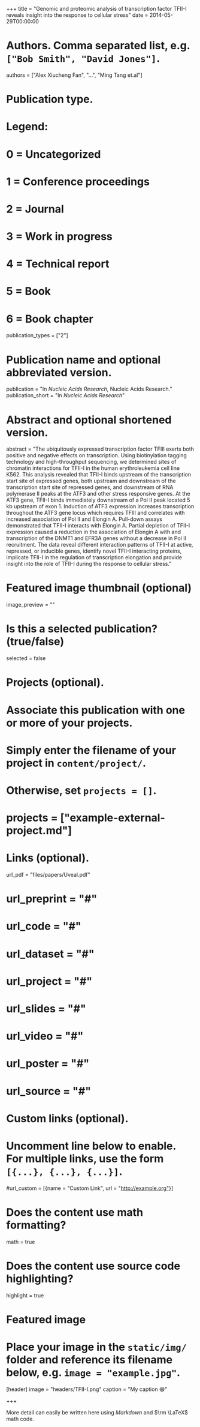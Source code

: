 +++
title = "Genomic and proteomic analysis of transcription factor TFII-I reveals insight into the response to cellular stress"
date = 2014-05-29T00:00:00

# Authors. Comma separated list, e.g. `["Bob Smith", "David Jones"]`.
authors = ["Alex Xiucheng Fan", "...", "Ming Tang et.al"]

# Publication type.
# Legend:
# 0 = Uncategorized
# 1 = Conference proceedings
# 2 = Journal
# 3 = Work in progress
# 4 = Technical report
# 5 = Book
# 6 = Book chapter
publication_types = ["2"]

# Publication name and optional abbreviated version.
publication = "In *Nucleic Acids Research*, Nucleic Acids Research."
publication_short = "In *Nucleic Acids Research*"

# Abstract and optional shortened version.
abstract = "The ubiquitously expressed transcription factor TFIII exerts both positive and negative effects on transcription. Using biotinylation tagging technology and high-throughput sequencing, we determined sites of chromatin interactions for TFII-I in the human erythroleukemia cell line K562. This analysis revealed that TFII-I binds upstream of the transcription start site of expressed genes, both upstream and downstream of the transcription start site of repressed genes, and downstream of RNA polymerase II peaks at the ATF3 and other stress responsive genes. At the ATF3 gene, TFII-I binds immediately downstream of a Pol II peak located 5 kb upstream of exon 1. Induction of ATF3 expression increases transcription throughout the ATF3 gene locus which requires TFIII and correlates with increased association of Pol II and Elongin A. Pull-down assays demonstrated that TFII-I interacts with Elongin A. Partial depletion of TFII-I expression caused a reduction in the association of Elongin A with and transcription of the DNMT1 and EFR3A genes without a decrease in Pol II recruitment. The data reveal different interaction patterns of TFII-I at active, repressed, or inducible genes, identify novel TFII-I interacting proteins, implicate TFII-I in the regulation of transcription elongation and provide insight into the role of TFII-I during the response to cellular stress."

# Featured image thumbnail (optional)
image_preview = ""

# Is this a selected publication? (true/false)
selected = false

# Projects (optional).
#   Associate this publication with one or more of your projects.
#   Simply enter the filename of your project in `content/project/`.
#   Otherwise, set `projects = []`.
# projects = ["example-external-project.md"]

# Links (optional).
url_pdf = "files/papers/Uveal.pdf"
# url_preprint = "#"
# url_code = "#"
# url_dataset = "#"
# url_project = "#"
# url_slides = "#"
# url_video = "#"
# url_poster = "#"
# url_source = "#"

# Custom links (optional).
#   Uncomment line below to enable. For multiple links, use the form `[{...}, {...}, {...}]`.
#url_custom = [{name = "Custom Link", url = "http://example.org"}]

# Does the content use math formatting?
math = true

# Does the content use source code highlighting?
highlight = true

# Featured image
# Place your image in the `static/img/` folder and reference its filename below, e.g. `image = "example.jpg"`.
[header]
image = "headers/TFII-I.png"
caption = "My caption :smile:"

+++

More detail can easily be written here using *Markdown* and $\rm \LaTeX$ math code.
